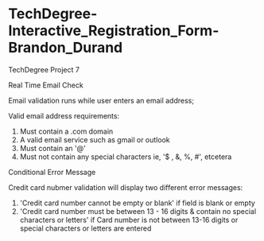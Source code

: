 # TechDegree-Interactive_Registration_Form-Brandon_Durand

TechDegree Project 7

Real Time Email Check

Email validation runs while user enters an email address;

Valid email address requirements:

1. Must contain a .com domain
2. A valid email service such as gmail or outlook
3. Must contain an '@'
4. Must not contain any special characters ie, '$ , &, %, #', etcetera

Conditional Error Message

Credit card nubmer validation will display two different error messages:

1. 'Credit card number cannot be empty or blank' if field is blank or empty
2. 'Credit card number must be between 13 - 16 digits & contain no special characters or letters' if Card number is not between 13-16 digits or special characters or letters are entered
